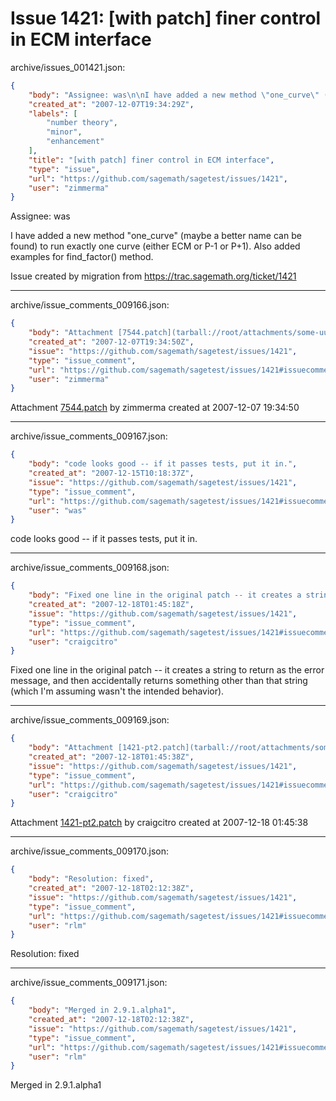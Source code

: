 # Issue 1421: [with patch] finer control in ECM interface

archive/issues_001421.json:
```json
{
    "body": "Assignee: was\n\nI have added a new method \"one_curve\" (maybe a better name can be found) to run exactly one\ncurve (either ECM or P-1 or P+1). Also added examples for find_factor() method.\n\nIssue created by migration from https://trac.sagemath.org/ticket/1421\n\n",
    "created_at": "2007-12-07T19:34:29Z",
    "labels": [
        "number theory",
        "minor",
        "enhancement"
    ],
    "title": "[with patch] finer control in ECM interface",
    "type": "issue",
    "url": "https://github.com/sagemath/sagetest/issues/1421",
    "user": "zimmerma"
}
```
Assignee: was

I have added a new method "one_curve" (maybe a better name can be found) to run exactly one
curve (either ECM or P-1 or P+1). Also added examples for find_factor() method.

Issue created by migration from https://trac.sagemath.org/ticket/1421





---

archive/issue_comments_009166.json:
```json
{
    "body": "Attachment [7544.patch](tarball://root/attachments/some-uuid/ticket1421/7544.patch) by zimmerma created at 2007-12-07 19:34:50",
    "created_at": "2007-12-07T19:34:50Z",
    "issue": "https://github.com/sagemath/sagetest/issues/1421",
    "type": "issue_comment",
    "url": "https://github.com/sagemath/sagetest/issues/1421#issuecomment-9166",
    "user": "zimmerma"
}
```

Attachment [7544.patch](tarball://root/attachments/some-uuid/ticket1421/7544.patch) by zimmerma created at 2007-12-07 19:34:50



---

archive/issue_comments_009167.json:
```json
{
    "body": "code looks good -- if it passes tests, put it in.",
    "created_at": "2007-12-15T10:18:37Z",
    "issue": "https://github.com/sagemath/sagetest/issues/1421",
    "type": "issue_comment",
    "url": "https://github.com/sagemath/sagetest/issues/1421#issuecomment-9167",
    "user": "was"
}
```

code looks good -- if it passes tests, put it in.



---

archive/issue_comments_009168.json:
```json
{
    "body": "Fixed one line in the original patch -- it creates a string to return as the error message, and then accidentally returns something other than that string (which I'm assuming wasn't the intended behavior).",
    "created_at": "2007-12-18T01:45:18Z",
    "issue": "https://github.com/sagemath/sagetest/issues/1421",
    "type": "issue_comment",
    "url": "https://github.com/sagemath/sagetest/issues/1421#issuecomment-9168",
    "user": "craigcitro"
}
```

Fixed one line in the original patch -- it creates a string to return as the error message, and then accidentally returns something other than that string (which I'm assuming wasn't the intended behavior).



---

archive/issue_comments_009169.json:
```json
{
    "body": "Attachment [1421-pt2.patch](tarball://root/attachments/some-uuid/ticket1421/1421-pt2.patch) by craigcitro created at 2007-12-18 01:45:38",
    "created_at": "2007-12-18T01:45:38Z",
    "issue": "https://github.com/sagemath/sagetest/issues/1421",
    "type": "issue_comment",
    "url": "https://github.com/sagemath/sagetest/issues/1421#issuecomment-9169",
    "user": "craigcitro"
}
```

Attachment [1421-pt2.patch](tarball://root/attachments/some-uuid/ticket1421/1421-pt2.patch) by craigcitro created at 2007-12-18 01:45:38



---

archive/issue_comments_009170.json:
```json
{
    "body": "Resolution: fixed",
    "created_at": "2007-12-18T02:12:38Z",
    "issue": "https://github.com/sagemath/sagetest/issues/1421",
    "type": "issue_comment",
    "url": "https://github.com/sagemath/sagetest/issues/1421#issuecomment-9170",
    "user": "rlm"
}
```

Resolution: fixed



---

archive/issue_comments_009171.json:
```json
{
    "body": "Merged in 2.9.1.alpha1",
    "created_at": "2007-12-18T02:12:38Z",
    "issue": "https://github.com/sagemath/sagetest/issues/1421",
    "type": "issue_comment",
    "url": "https://github.com/sagemath/sagetest/issues/1421#issuecomment-9171",
    "user": "rlm"
}
```

Merged in 2.9.1.alpha1
